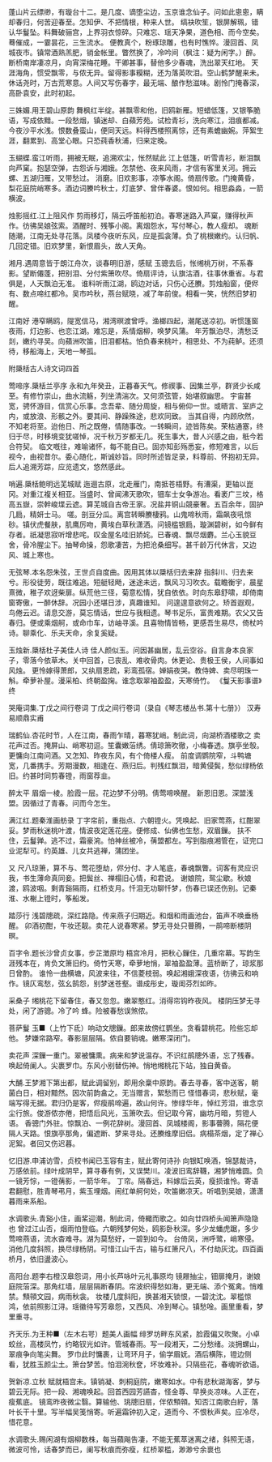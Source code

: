 <!-- { "loadSidebar": true } -->
蓬山片云缥缈，有璇台十二。是几度、谪堕尘边，玉京谁念仙子。问如此悤悤，瞒却春归，何苦迎春至。怎知伊、不把情根，种来人世。 缟袂吹笙，银屏解珮，错认华鬘坠。料舞破骊宫，上界羽衣惊碎。只难忘、瑶天净果，道色相、而今空矣。蓦催成，一霎昙花，三生流水。 便教真个，粉琢琼雕，也有时憔悴。漫回首、凤城夜市。镇常酒熟羔肥，销金帐里。瞥然换了，冷吟间（枫注：疑为闲字。）醉。断桥南岸凄凉月，向宵深梅花睡。干卿甚事，替他多少春魂，洗出翠天红地。 天涯海角，惯受飘零，与侬无异。留得影事糢糊，还为落英吹泪。空山鹤梦醒来未。休话尧时，万古荒寒意。人间又写伤春字，最无端、酿作愁滋味。剧怜门掩春深，高卧袁安，此时初起。

三姝媚.用王碧山原韵
舞枫红半绽。甚飘零和他，旧鸥新雁。短蜡低篷，又银筝脆语，写成依黯。一段愁烟，镇迷却、白蘋芳苑。试检青衫，洗向寒江，泪痕都减。 今夜沙平水浅。恨数叠蛮山，便同天远。料得西楼照离悰，还有素蟾幽婉。萍絮生涯，翻累到、高堂心眼。只恐莼香秋浦，归来定晚。

玉蝴蝶.蛮江听雨，拥被无眠，追溯欢尘，怅然赋此
江上低篷，听雪青衫，断泪飘向芦窠。抱瑟空弹，古怨诉与湘娥。怎禁他、夜来风雨，才信有客里关河。拥云螺、五湖归雁，又带愁过。 消磨。旧欢影事，凉筝水阁。倚扇传歌。门掩黄昏，梨花庭院峭寒多。酒边词賸吟秋士，灯底梦、曾伴春婆。恨如何。相思淼淼，一箭横波。

烛影摇红.江上阻风作
剪雨移灯，隔云呼笛船初泊。春寒迷路入芦窠，赚得秋声作。彷彿吴娘弦索。酒醒时、残筝小阁。离烟怨水，写付琴心，教人瘦却。 魂断随潮，江南无处寻花落。凤楼今夜听东风，应是孤衾薄。负了桃根嫩约。认归帆、几回定错。旧欢梦里，新恨眉头，故人天角。

湘月.遇周意皆于朗江舟次，谈春明旧游，感赋
玉骢去后，怅缃桃万树，不系春影。望断僊蓬，把别泪、分付紫箫吹尽。倚扇评诗，认旗沽酒，往事休重省。与君俱是，人天飘泊无准。 谁料听雨江湖，鸥边对话，只伤心还賸。剪烛船窗，便侭有、数点啼红都冷。吴市吟秋，燕台赋晓，减了年前俊。相看一笑，恍然旧梦初醒。

江南好
港窄瞒鸥，隄宽信马，湘湾暝渡曾呼。渔榔四起，潮尾送凉初。听惯篷窗夜雨，灯边影、也恋江湖。难忘是，系情烟柳，唤梦风蒲。 年芳飘泊尽，清愁泛剡，嫩约寻吴。向蘋洲吹笛，旧泪都枯。怕负春来桃叶，相思处、不为莼鲈。还须待，移船海上，天地一琴孤。

附檃栝古人诗文词四首

莺啼序.檃栝兰亭序
永和九年癸丑，正暮春天气。修禊事、因集兰亭，群贤少长咸至。有修竹崇山，曲水流觞，列坐清湍次。又何须弦管，始堪叙幽思。 宇宙甚宽，骋怀游目，信赏心乐事。念吾辈、随分周旋，相与俯仰一世。或晤言、室庐之内，或放浪、形骸之外。要其间、静躁殊途，悲欢同致。 当其自得，内顾欣然，不知老将至。迨他日、所之既倦，情随事改。一转瞬间，迹皆陈矣。荣枯通塞，终归于尽，时移境变犹嗟悼，况千秋万岁都无几。死生事大，昔人兴感之由，秖今若合符契。 临文嘅往，难喻诸怀，每不能自已。固亦知彭殇悉妄，修短难言，以后视今，由视昔尔。委心随化，斯诚妙旨。同时所述皆足录，料尊前、怀抱初无异。后人追溯芳踪，应览遗文，悠然感此。

哨遍.檃栝鲍明远芜城赋
迤逦古原，北走雁门，南抵苍梧野。有漕渠，更轴以崑冈。对重江複关相亚。当盛时、曾闻沸天歌吹，钿车士女争游冶。看袤广三坟，格高五嶽，崇幹峻堞云遮。算芜城自古帝王家。况盐井铜山競豪奢。五百余年，固护几扃，精妍士马。 嗟。剖豆分瓜。离宫转瞬賸棲鸦。山鬼啼秋雨，霜飙夜吼惊砂。镇伏虎餐肤，肌鹰厉吻，黄埃白草秋潇洒。问镜槛银扃，璇渊碧树，如今鲜有存者。祇凝思寂听增悲咤。叹金屋名哇旧娇姹。已春魂、飘尽烟麝。兰心玉貌豆舍，骨冷腥尘下。抽琴命操，怨歌凄苦，为把沧桑细写。甚千龄万代休言，又边风、城上寒也。

无弦琴.本名怨朱弦，王世贞自度曲。因用其体以檃栝归去来辞
指斜川、归去来兮。形役徒劳，既往难追。短艇轻飏，迷途未远，飘风习习吹衣。载瞻衡宇，晨星熹微，稚子欢迓柴扉。纵荒他三径，菊意松情，犹自依依。时向东皋舒啸，却倚南窗寄傲，一醉休辞。况园小还堪日涉，真趣谁知。 问遑遑意欲何之。矫首遐观，鸟倦云迟。请息交游，莫忘情话，世应与我相遗。琴书足乐，富贵难期。农父又告春归。便或乘烟舸，或命巾车，访岫寻溪。且喜物情皆畅，更感吾生易尽，倚杖吟诗。聊乘化、乐夫天命，余复奚疑。

玉烛新.檃栝杜子美佳人诗
佳人颜似玉。问因甚幽居，乱云空谷。自言身本良家子，零落今依草木。关中回首，已丧乱、难收骨肉。休更论、贵极王侯，人间事如风烛。 更怜嫁得萧郎，又纨扇恩疏，彩鸾孤宿。婵娟夜哭。教侍婢、卖尽明珠一斛。牵萝补屋。漫采柏、终朝盈掬。谁念取翠袖盈盈，天寒倚竹。
《鬘天影事谱》终


哭庵词集.丁戊之间行卷词
丁戊之间行卷词（录自《琴志楼丛书.第十七册》）
汉寿易顺鼎实甫

瑞鹤仙.杏花时节，人在江南，春雨乍晴，暮寒犹峭。制此词，向湖桥酒楼歌之
卖花声过否。掩屏山、峭寒初逗。笙囊嫩菭绣。倩琼箫吹徹，小梅春透。旗亭坐彀。更慵向江南问酒。又怎知、昨夜东风，有个倚楼人瘦。 前度调鹦院窄，斗鸭塘宽，几番携手。芳期漫数，相逢在、燕归后。判残红飘泪，暗黄侵鬓，愁似绿杨依旧。约甚时同剪春镫，雨窗荐韭。

醉太平
眉烟一棱。脸霞一层。花边梦不分明。倩莺啼唤醒。 新恩旧恩。深盟浅盟。因循过了青春。问而今怎生。

满江红.题秦淮画舫录
丁字帘前，重指点、六朝镫火。凭唤起、旧家莺燕，红酣翠妥。梦雨秋迷桃叶渡，情波夜定莲花座。便修成、仙佛也生愁，双眉鏁。 扶不住，云鬘亸。逃不过，霜豪涴。怕神丝被冷，蒨盟都左。写到脂痕湘管在，证完口业泥犁可。约英雄、儿女共逃禅，蒲团坐。

又
尺八琼箫，算不与、莺花堕劫，侭分付、才人笔底，春魂飘瞥。词客有灵应识我，书生薄命真同妾。把鬓丝、禅榻旧心情，和君说。 谢娘院，鸳尘歇。秋娘渡，鸥波咽。剩青谿隔雨，红桥支月。忏泪无功聊忏梦，伤春已误还伤别。记秦淮、水榭上镫时，筝船发。

踏莎行
浅碧牕疏，深红路隐。传来燕子归期近。和烟和雨画池台，笛声不唤垂杨醒。 卯酒初酣，午妆还靓。卖花人说春寒紧。梦无寻处只瞢腾，一鹃啼断楼阴暝。

百字令.题长沙曾贞女事，步芷澂原均
梧宫冷月，把秋心鏁住，几重帘幕。写韵生涯残本在，肯负文箫旧约。倚竹天寒，牵萝地悄，翠袖盈盈薄。蓝桥断了，琼浆那日曾酌。 谁怜一曲横塘，风波来往，不信菱枝弱。唤起湘娥深夜语，彷彿云和响作。镜仄鸾愁，弦幺鹄怨，别梦迷苍壑。谱成彤史，璇闺芬烈如昨。

采桑子
缃桃花下留春住，春又忽忽。嫩翠憨红。消得帘钩昨夜风。 楼阴压梦无寻处，闲了游骢。冷了吟 蜂。险被春愁误煞侬。

菩萨鬘
玉■（上竹下氐）响动文牕鏁。郎来故傍红鹦坐。贪看碧桃花。险些忘却他。 梦嫌帘路窄。春影层层隔。侬自要销魂。嫩寒深闭门。

卖花声
深鏁一重门。翠被慵熏。病来和梦说温存。不识红鹃牕外语，忘了残春。 唤起倚阑人。尖裹罗巾。东风小别替伤神。悄地缃桃花下站，独自黄昏。

大酺.王梦湘下第出都，赋此调留别，即用余稾中原韵。春去寻春，客中送客，朝菌白日，相对黯然。因次前韵畣之。无当赠言，絮愁而已
怪惜春词，悲秋赋，毫端写得无据。君归仍是客，侭瘦鹃啼遍，故山何许。惨绿华年，悼红芳泪，谁念京尘行旅。俊游侬亦倦，把悟后风光，玉箫吹去。但记取今宵，幽坊月暗，剪镫人语。 香骢门外驻。惊飘泊、一例花辞树。漫回首、凤城楼阁，影事瞢腾，隔花便隔人天路。恨旗亭那角，偏遮断、梦来寻处。还賸维摩旧侣。病榻茶烟，定了禅心泥絮。者回又伤迟暮。

忆旧游.申浦访雪，贞校书闻已玉容有主，赋此寄何诗孙
向银缸唤酒，锦瑟裁诗，万感依前。绿叶成阴早，算寻春有例，又误樊川。凌波旧鸾辞韈，湘梦悄难圆。负一镜芳悰，一镫蒨影，一箭华年。 丁帘。隔春远，料嫁后云英，瘦损谁怜。寄语君翻慰，胜青琴弔月，紫玉埋烟。闹红单舸何处，吹笛嫩凉天。听唱到吴娘，潇潇暮雨来系船。

水调歌头.青谿小住，画桨迎潮，制此词，倚檝而歌之。如向廿四桥头闻箫声隐隐也
曾过江山否，烟雨怕登临。六朝残梦何处，鸥影卧秋深。多少龙蟠虎踞，多少莺啼燕语，流水杳难寻。湖为莫愁好，一碧到如今。 台倚凤，洲呼鹭，峭寒侵。消他几度斜照，换尽绿杨阴。可惜江山千古，输与红箫尺八，不付劫灰沈。四百画桥月，依旧盪波心。

高阳台.题李右橙汉皋怨词，用小长芦咏叶元礼事原均
镜屜抽尘，钿扉掩月，谢娘庭院菭深。那角红墙，层层隔断春阴。帘波织得愁如海，更无端、添个冤禽。悄难禁。顦顇文园，病雨秋衾。 妆楼几度斜阳，换甚湘天锁恨，一碧沈沈。翠槛惊鸿，依前照影江浔。瑶徽待写芳皋怨，又西风、冷到琴心。镇愁唫。画里重看，梦里重寻。

齐天乐.为王种■（左木右咢）题美人画幅
绯罗坊畔东风紧，脸霞偏又吹聚。小卓蛟丝，高楼凤竹，约略钗光如许。管城春雨。写一段湘天，二分愁绪。淡拥螺山，翠痕争向笔尖舞。 罗巾此时慵裹，让弯环月子，偷学眉妩。酒后横陈，镫边侧看，犹胜玉颜尘土。箫台梦苦。怕泪涴秋奁，坏妆难补。只隔些花，春魂听欲语。

贺新凉.立秋
赋就梧宫未。镇销凝、刺桐庭院，嫩寒如水。中有悲秋湖海客，梦与碧云无际。把一段、湘魂唤起。回首西园芳讌杳，怪金尊、早换炎凉味。人正在，瘦蕉底。 镜鸾昨夜微尘翳。算输他、珧牕旧扇，伴侬顦顇。知否江南歌白紵，落叶长干十里。写半幅吴笺悄寄。听遍霜钟初入定，道而今、不恨秋声矣。应冷尽，惜花意。

水调歌头.赐闲湖有烟柳数株，每当蘋飚告凄，不能无蕉萃迷离之绪，斜照无语，微波可怜，话春梦而已，阑写秋痕而弥瘦，红桥翠槛，渺渺兮余褱也
